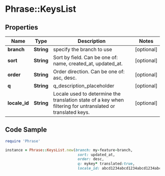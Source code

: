 # Phrase::KeysList

## Properties

Name | Type | Description | Notes
------------ | ------------- | ------------- | -------------
**branch** | **String** | specify the branch to use | [optional] 
**sort** | **String** | Sort by field. Can be one of: name, created_at, updated_at. | [optional] 
**order** | **String** | Order direction. Can be one of: asc, desc. | [optional] 
**q** | **String** | q_description_placeholder | [optional] 
**locale_id** | **String** | Locale used to determine the translation state of a key when filtering for untranslated or translated keys. | [optional] 

## Code Sample

```ruby
require 'Phrase'

instance = Phrase::KeysList.new(branch: my-feature-branch,
                                 sort: updated_at,
                                 order: desc,
                                 q: mykey* translated:true,
                                 locale_id: abcd1234abcd1234abcd1234abcd1234)
```


